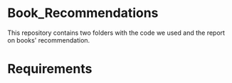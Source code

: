 # Book_Recommendations
This repository contains two folders with the code we used and the report on books' recommendation.

# Requirements
